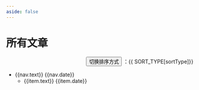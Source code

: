 ```yaml
---
aside: false
---
```


<script setup lang="ts">
import {useData, UserConfig, useRouter, VitePressData} from 'vitepress';
import {DefaultTheme} from "vitepress";
import {computed, ref} from 'vue';
import {data as allPageData} from './.vitepress/pages.data'


console.log(22, allPageData)

const data: VitePressData = useData()
// 顶部导航
let originNav: DefaultTheme.NavItem[] = data.theme.value.nav
console.log(data, useRouter())
let nav = []
originNav.forEach(item => {
  if (item.items?.length) {
    nav = nav.concat(item.items)
  } else {
    nav.push(item)
  }
})

const SORT_TYPE = {
  createTime: 'createTime',
  nav: 'nav',
  update: 'updateTime',
}

const SORT_TYPES = [
  {value: SORT_TYPE.createTime, label: '创建时间'},
  {value: SORT_TYPE.nav, label: '导航'},
  {value: SORT_TYPE.update, label: '更新时间'},
]
let sortType = ref(SORT_TYPE.nav)

// 具体路径的侧边目录
const sidebar: DefaultTheme.Sidebar = data.theme.value.sidebar

// 古早写在第三方网址的文章
const staticLinks = [
  {text: '记录一次vue2项目升级vue3项目的过程', link: 'https://juejin.cn/post/7246940748167643196', date: '2023-06-21'},
  {text: 'mini-vue学习笔记', link: 'https://juejin.cn/post/7243680440694865980', date: '2023-06-12'},
  {text: '数据库学习笔记', link: 'https://juejin.cn/post/7238445305582190653', date: '2023-05-29'},
  {
    text: 'ElementUI问题处理笔记 - table组件之小计行',
    link: 'https://juejin.cn/post/7237531176587853884',
    date: '2023-05-27'
  },
  {text: '达梦数据库笔记', link: 'https://juejin.cn/post/7237295525707808823', date: '2023-05-26'},
  {
    text: 'Vue3的一次render函数多次执行问题排查',
    link: 'https://juejin.cn/post/7215844385614250021',
    date: '2023-03-29'
  },
  {text: '小程序开发简介', link: 'https://zhuanlan.zhihu.com/p/472446728', date: '2022-02-25'},
  {text: 'Chrome如何禁用表单用户名密码自动填充', link: 'https://zhuanlan.zhihu.com/p/439999982', date: '2021-12-01'},
  {
    text: '试用ECMAScript stage-3的特性top-level-await',
    link: 'https://zhuanlan.zhihu.com/p/258912087',
    date: '2020-09-24'
  },
  {text: '由箭头函数引发的对一些概念的认识', link: 'https://zhuanlan.zhihu.com/p/242329522', date: '2020-09-14'},
  {text: 'bigData解决方案', link: 'https://zhuanlan.zhihu.com/p/216013922', date: '2020-09-09'},
  {text: '重温Promise', link: 'https://zhuanlan.zhihu.com/p/210148646', date: '2020-12-01'},
  {
    text: 'async并发、继发、错误处理、顶层await、Promise',
    link: 'https://zhuanlan.zhihu.com/p/210148646',
    date: '2020-09-01'
  },
  {
    text: '重温DOM事件流，捕获、冒泡、useCapture、passive',
    link: 'https://zhuanlan.zhihu.com/p/203018970',
    date: '2020-08-28'
  },
  {text: 'editconfig介绍', link: 'https://www.jianshu.com/p/163edebead01', date: '2019-07-19'},
  {text: '由图片下方的3px间隙引出的vertical-align', link: 'https://www.jianshu.com/p/1f69633609b0', date: '2019-07-18'},
  {text: 'requireJs绝对路径与配置路径与相对路径', link: 'https://zhuanlan.zhihu.com/p/28618032', date: '2017-08-19'},
].map(item => {
  item.createTime = item.date
  item.updateTime = item.date
  return item
})

console.log(nav)

nav = nav.concat(staticLinks)

const list = computed(() => {
  if (sortType.value === SORT_TYPE.nav) return nav
  if(sortType.value === SORT_TYPE.createTime) {
    let arr = []
    
  }
  return []
})

function getLinkTarget(link) {
  return link ? (link.startsWith('http') ? '_blank' : '_self') : 'self'
}

function getSidebarItems(navItem, sidebar) {
  const key = Object.keys(sidebar).find(activeMatch => navItem.link.indexOf(activeMatch) !== -1)
  if (key) return sidebar[key]
  return []
}

function toggleSort() {
  let idx = SORT_TYPES.findIndex(item => item.value === sortType.value)
  idx += 1
  if (idx >= SORT_TYPES.length) {
    idx = 0
  }
  sortType.value = SORT_TYPES[idx].value
}


</script>

# 所有文章
<div style="text-align: right;">
  <button :class="$style.btn" @click="toggleSort">切换排序方式</button>
  ：{{ SORT_TYPE[sortType]}}
</div>
<ul>
  <li v-for="nav in list">
    <div :class="$style.li">
      <a :href="nav.link" :target="getLinkTarget(nav.link)">{{nav.text}}</a>
      {{nav.date}}
    </div>
    <ul v-if="getSidebarItems(nav, sidebar)?.length > 1">
      <li v-for="item in getSidebarItems(nav, sidebar)" :class="$style.li">
        <a :href="item.link">{{item.text}}</a>
        {{item.date}}
      </li>
    </ul>
  </li>
</ul>

<style module>
.li {
  display: flex;
  justify-content: space-between;
  font-family: '微软雅黑';
}
.btn {
  background: #eee;
  border-radius: 4px;
  cursor: pointer;
  padding: 2px 8px;
  &:hover {
    background: #ddd;
  }
}
</style>

